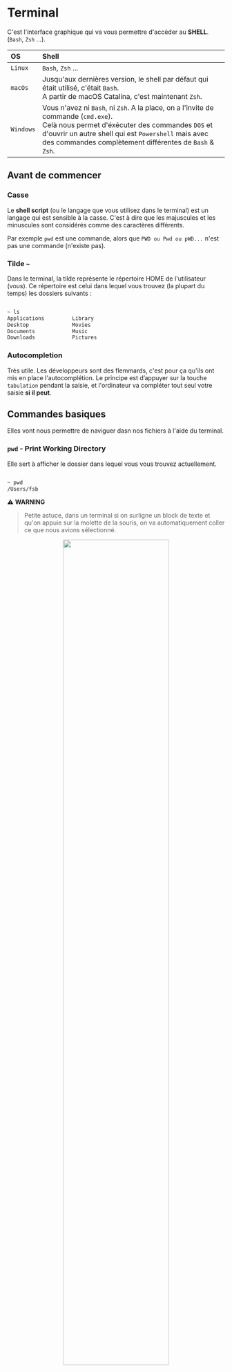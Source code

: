 # Terminal

C'est l'interface graphique qui va vous permettre d'accèder au **SHELL**. (`Bash`, `Zsh` ...).

| OS          | Shell             |
| :---------- | :---------------- |
| `Linux`     | `Bash`, `Zsh` ... |
| `macOs`     | Jusqu'aux dernières version, le shell par défaut qui était utilisé, c'était `Bash`. <br> A partir de macOS Catalina, c'est maintenant `Zsh`. |
| `Windows`   | Vous n'avez ni `Bash`, ni `Zsh`. A la place, on a l'invite de commande (`cmd.exe`). <br> Celà nous permet d'éxécuter des commandes `DOS` et d'ouvrir un autre shell qui est `Powershell` mais avec des commandes complètement différentes de `Bash` & `Zsh`. |

## Avant de commencer

### Casse
Le **shell script** (ou le langage que vous utilisez dans le terminal) est un langage qui est sensible à la casse. C'est à dire que les majuscules et les minuscules sont considérés comme des caractères différents.

Par exemple `pwd` est une commande, alors que `PWD ou Pwd ou pWD...` n'est pas une commande (n'existe pas).

### Tilde `~`
Dans le terminal, la tilde représente le répertoire HOME de l'utilisateur (vous). Ce répertoire est celui dans lequel vous trouvez (la plupart du temps) les dossiers suivants  :

```sh

~ ls
Applications         Library                  
Desktop              Movies             
Documents            Music
Downloads            Pictures

```

### Autocompletion
Très utile. Les développeurs sont des flemmards, c'est pour ça qu'ils ont mis en place l'autocomplétion.
Le principe est d’appuyer sur la touche `tabulation` pendant la saisie, et l'ordinateur va compléter tout seul votre saisie **si il peut**.


## Commandes basiques

Elles vont nous permettre de naviguer dasn nos fichiers à l'aide du terminal.

### `pwd` - Print Working Directory
Elle sert à afficher le dossier dans lequel vous vous trouvez actuellement.

```sh

~ pwd
/Users/fsb

```

⚠️ **WARNING**

> Petite astuce, dans un terminal si on surligne un block de texte et qu'on appuie sur la molette de la souris, on va automatiquement coller ce que nous avions sélectionné.

<p align="center">
  <img src='assets/img/Pwd.png'  width='70%'>
</p>

### `ls` - Lister le contenu d'un répertoire

```sh

~ ls
Applications         Library                  
Desktop              Movies             
Documents            Music
Downloads            Pictures

```

⚠️ **WARNING**

> Par convention, les fichiers/dossiers qui commencent par . sont cachés. Pour les voir, il faut utiliser `ls -a`. (a -> pour all)

> Il est possible d'ajouter une mise en liste avec l'option `-l` soit : `ls -l` (permissions, propriétaire, date ...)

> On peut combiner les deux arguments `ls -la`

> Pour savoir si c'est un dossier, on voit au début `d`(directory). Si il y a un `-`, celà veut dire que c'est un fichier.

<p align="center">
  <img src='assets/img/Ls.png'  width='70%'>
</p>

### `clear` - Nettoyage du terminal

```sh

~ clear

```

### `reset` - Relance le terminal

```sh

~ reset

```

### `cd` - Change Directory

```sh



```

Pour entrez dans un dossier tapez `cd nouveauDossier/`

Pour revenir dans le dossier parent tapez `cd ../`

Dans chaque dossier, vous avez `.` qui représente le dossier dans lequel vous êtes, et `..` qui représente le dossier parent.

---
## Créez, copiez, et déplacez des fichiers.
### `mkdir` - Aller hop, un nouveau dossier !

Pour créer un dossier, utilisez la commande `mkdir`
```shell
mint@mint ~ $ mkdir nouveauDossier/
```
Créera un dossier dans le répertoire courant.

Autres exemples d'utilisation :
```shell
mint@mint ~ $ mkdir ../nouveauDossier/
mint@mint ~ $ mkdir dossierExistant/nouveauDossier/
```

Vous constatez que mkdir ne se limite pas au dossier actuel, vous pouvez aussi créer des dossiers via mkdir `chemin/nouveauDossier`

### `rmdir` - Mais il est vide ce dossier ? Aller hop, poubelle !

Cette commande sert à supprimer une dossier **vide**.
Son fonctionnement est le même que `mkdir` :
```shell
mint@mint ~ $ rmdir dossierASupprimer/
mint@mint ~ $ rmdir ../dossierASupprimer/
mint@mint ~ $ rmdir dossierExistant/dossierASupprimer/
```

### `touch` - Un nouveau fichier ?
Cette commande sert à créer un nouveau fichier.
Fonctionnement classique :

```shell
mint@mint ~ $ touch monfichier.extension
mint@mint ~ $ touch ../dossierExistant/monfichier.extension
mint@mint ~ $ touch dossierExistant/monfichier.extension
```

### `rm` - Supprimez un fichier ou un dossier qui ne vous plait pas.
Cette commande sert à supprimer un fichier, où un dossier plein (contrairement à `rmdir` qui ne peut supprimer que des dossiers vide).
```shell
mint@mint ~ $ rm monfichier.extension
```
Supprime un fichier

```shell
mint@mint ~ $ rm -r mondossier/
```
Fait une suppression récursive. En gros retenez que c'est avec cette commande que vous pouvez supprimer un dossier contenant d'autres dossiers/fichiers.

```shell
mint@mint ~ $ rm -rf mondossier/
```
Fait une suppression recursive et forcée. **A utiliser avec précaution.**

### `mv` - Déplacer ou renommer ? Vous choisissez.
Cette commande permet de déplacer ou de renommer un fichier, en fonction de la façon dont vous l'utilisez.

Mettons que vous êtes dans le dossier courant `~`. Dedans vous avez :
- Documents
- Images
- Vidéos
- test

Pour déplacer `test` dans `Documents`
```shell
mint@mint ~ $ mv test Documents
```

Pour renommer `test` en `supertest`
```shell
mint@mint ~ $ mv test supertest
```

### `cp` - Copiez vos fichiers ou vos dossier

Pour copier un fichier :
```shell
mint@mint ~ $ cp chemin/fichier.extension cheminDeDestination/
```

Pour copier un dossier, on ajoute le paramètre -R (copie récursive) :
```shell
mint@mint ~ $ cp -R chemin/monDossier/ cheminDeDestination/
```

## Régler les droits sur un fichier/dossier

### Permissions / Droits

Pour définir les droits, il faut déjà savoir les compter !

| Type      | Chiffre |
|:----------|:--------|
| Lecture   | 4       |
| Ecriture  | 2       |
| Exécution | 1       |

Et ensuite on fait la somme des chiffres pour déterminer les droits que l'ont souhaite.

Exemples :
- droits en lecture et écriture => `6`
- droits en lecture, écriture et exécution => `7`
- droits en lecture uniquement => `4`

### Utilisateurs

Ensuite, on peut déterminer les permissions pour 3 niveaux/types d'utilisateurs :
- l'utilisateur propriétaire du fichier/dossier
- le groupe d'utilisateurs lié au fichier/dossier
- tous les autres

Ainsi, on peut dire que le propriétaire a tous les droits `7`, le groupe lecture + exécution `5`, aucun droit pour tous les autres `0` => `750`

### La commande

`chmod 755 /var/www/html` :
- lecture+ecriture+execution pour le propriétaire du dossier _/var/www/html_
- lecture+execution pour le groupe du dossier _/var/www/html_
- lecture+execution pour tous les autres

`chmod -Rf 755 /var/www/html` :
- applique la commande précédente pour le dossier _/var/www/html_ mais aussi tous ses enfants
